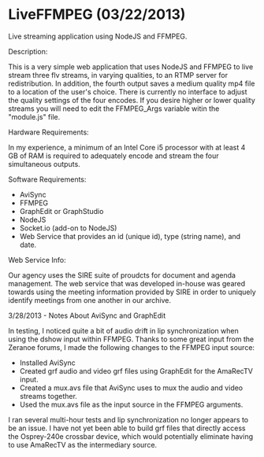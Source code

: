 LiveFFMPEG (03/22/2013)
==========

Live streaming application using NodeJS and FFMPEG.

Description:

This is a very simple web application that uses NodeJS and FFMPEG to live stream three flv streams, in varying qualities, to an RTMP server for redistribution. In addition, the fourth output saves a medium quality mp4 file to a location of the user's choice. There is currently no interface to adjust the quality settings of the four encodes. If you desire higher or lower quality streams you will need to edit the FFMPEG_Args variable witin the "module.js" file.

Hardware Requirements:

In my experience, a minimum of an Intel Core i5 processor with at least 4 GB of RAM is required to adequately encode and stream the four simultaneous outputs.

Software Requirements:

- AviSync
- FFMPEG
- GraphEdit or GraphStudio
- NodeJS
- Socket.io (add-on to NodeJS)
- Web Service that provides an id (unique id), type (string name), and date.

Web Service Info:

Our agency uses the SIRE suite of proudcts for document and agenda management. The web service that was developed in-house was geared towards using the meeting information provided by SIRE in order to uniquely identify meetings from one another in our archive.

3/28/2013 - Notes About AviSync and GraphEdit

In testing, I noticed quite a bit of audio drift in lip synchronization when using the dshow input within FFMPEG. Thanks to some great input from the Zeranoe forums, I made the following changes to the FFMPEG input source:

- Installed AviSync
- Created grf audio and video grf files using GraphEdit for the AmaRecTV input.
- Created a mux.avs file that AviSync uses to mux the audio and video streams together.
- Used the mux.avs file as the input source in the FFMPEG arguments.

I ran several multi-hour tests and lip synchronization no longer appears to be an issue. I have not yet been able to build grf files that directly access the Osprey-240e crossbar device, which would potentially eliminate having to use AmaRecTV as the intermediary source.
